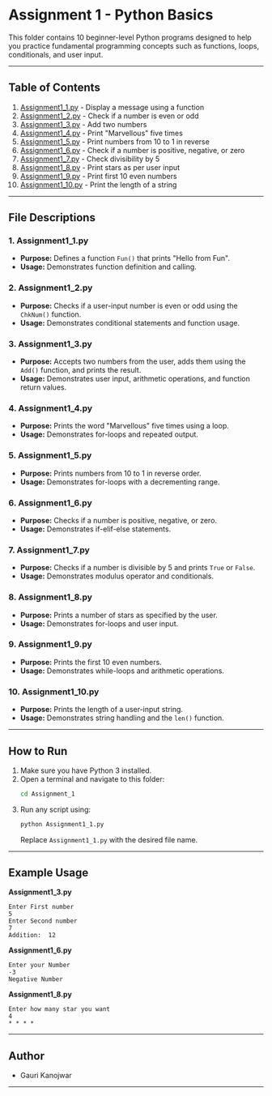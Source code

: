 # Assignment 1 - Python Basics

This folder contains 10 beginner-level Python programs designed to help you practice fundamental programming concepts such as functions, loops, conditionals, and user input.

---

## Table of Contents

1. [Assignment1_1.py](Assignment1_1.py) - Display a message using a function
2. [Assignment1_2.py](Assignment1_2.py) - Check if a number is even or odd
3. [Assignment1_3.py](Assignment1_3.py) - Add two numbers
4. [Assignment1_4.py](Assignment1_4.py) - Print "Marvellous" five times
5. [Assignment1_5.py](Assignment1_5.py) - Print numbers from 10 to 1 in reverse
6. [Assignment1_6.py](Assignment1_6.py) - Check if a number is positive, negative, or zero
7. [Assignment1_7.py](Assignment1_7.py) - Check divisibility by 5
8. [Assignment1_8.py](Assignment1_8.py) - Print stars as per user input
9. [Assignment1_9.py](Assignment1_9.py) - Print first 10 even numbers
10. [Assignment1_10.py](Assignment1_10.py) - Print the length of a string

---

## File Descriptions

### 1. Assignment1_1.py
- **Purpose:** Defines a function `Fun()` that prints "Hello from Fun".
- **Usage:** Demonstrates function definition and calling.

### 2. Assignment1_2.py
- **Purpose:** Checks if a user-input number is even or odd using the `ChkNum()` function.
- **Usage:** Demonstrates conditional statements and function usage.

### 3. Assignment1_3.py
- **Purpose:** Accepts two numbers from the user, adds them using the `Add()` function, and prints the result.
- **Usage:** Demonstrates user input, arithmetic operations, and function return values.

### 4. Assignment1_4.py
- **Purpose:** Prints the word "Marvellous" five times using a loop.
- **Usage:** Demonstrates for-loops and repeated output.

### 5. Assignment1_5.py
- **Purpose:** Prints numbers from 10 to 1 in reverse order.
- **Usage:** Demonstrates for-loops with a decrementing range.

### 6. Assignment1_6.py
- **Purpose:** Checks if a number is positive, negative, or zero.
- **Usage:** Demonstrates if-elif-else statements.

### 7. Assignment1_7.py
- **Purpose:** Checks if a number is divisible by 5 and prints `True` or `False`.
- **Usage:** Demonstrates modulus operator and conditionals.

### 8. Assignment1_8.py
- **Purpose:** Prints a number of stars as specified by the user.
- **Usage:** Demonstrates for-loops and user input.

### 9. Assignment1_9.py
- **Purpose:** Prints the first 10 even numbers.
- **Usage:** Demonstrates while-loops and arithmetic operations.

### 10. Assignment1_10.py
- **Purpose:** Prints the length of a user-input string.
- **Usage:** Demonstrates string handling and the `len()` function.

---

## How to Run

1. Make sure you have Python 3 installed.
2. Open a terminal and navigate to this folder:
   ```sh
   cd Assignment_1
   ```
3. Run any script using:
   ```sh
   python Assignment1_1.py
   ```
   Replace `Assignment1_1.py` with the desired file name.

---

## Example Usage

**Assignment1_3.py**
```
Enter First number
5
Enter Second number
7
Addition:  12
```

**Assignment1_6.py**
```
Enter your Number
-3
Negative Number
```

**Assignment1_8.py**
```
Enter how many star you want
4
* * * * 
```

---

## Author

- Gauri Kanojwar

---